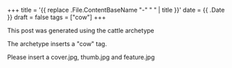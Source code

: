 +++
title = '{{ replace .File.ContentBaseName "-" " " | title }}'
date = {{ .Date }}
draft = false
tags = ["cow"]
+++

This post was generated using the cattle archetype

The archetype inserts a "cow" tag.

Please insert a cover.jpg, thumb.jpg and feature.jpg

